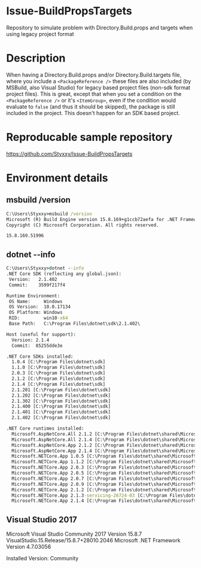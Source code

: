 # Issue-BuildPropsTargets
Repository to simulate problem with Directory.Build.props and targets when using legacy project format

# Description
When having a Directory.Build.props and/or Directory.Build.targets file, where you include a `<PackageReference />` these files are also included (by MSBuild, also Visual Studio) for legacy based project files (non-sdk format project files). This is great, except that when you set a condition on the `<PackageReference />` or it's `<ItemGroup>`, even if the condition would evaluate to `false` (and thus it should be skipped), the package is still included in the project. This doesn't happen for an SDK based project.

# Reproducable sample repository
https://github.com/Styxxy/Issue-BuildPropsTargets

# Environment details

## msbuild /version
```cmd
C:\Users\Styxxy>msbuild /version
Microsoft (R) Build Engine version 15.8.169+g1ccb72aefa for .NET Framework
Copyright (C) Microsoft Corporation. All rights reserved.

15.8.169.51996
```

## dotnet --info
```cmd
C:\Users\Styxxy>dotnet --info
.NET Core SDK (reflecting any global.json):
 Version:   2.1.402
 Commit:    3599f217f4

Runtime Environment:
 OS Name:     Windows
 OS Version:  10.0.17134
 OS Platform: Windows
 RID:         win10-x64
 Base Path:   C:\Program Files\dotnet\sdk\2.1.402\

Host (useful for support):
  Version: 2.1.4
  Commit:  85255dde3e

.NET Core SDKs installed:
  1.0.4 [C:\Program Files\dotnet\sdk]
  1.1.0 [C:\Program Files\dotnet\sdk]
  2.0.3 [C:\Program Files\dotnet\sdk]
  2.1.2 [C:\Program Files\dotnet\sdk]
  2.1.4 [C:\Program Files\dotnet\sdk]
  2.1.201 [C:\Program Files\dotnet\sdk]
  2.1.202 [C:\Program Files\dotnet\sdk]
  2.1.302 [C:\Program Files\dotnet\sdk]
  2.1.400 [C:\Program Files\dotnet\sdk]
  2.1.401 [C:\Program Files\dotnet\sdk]
  2.1.402 [C:\Program Files\dotnet\sdk]

.NET Core runtimes installed:
  Microsoft.AspNetCore.All 2.1.2 [C:\Program Files\dotnet\shared\Microsoft.AspNetCore.All]
  Microsoft.AspNetCore.All 2.1.4 [C:\Program Files\dotnet\shared\Microsoft.AspNetCore.All]
  Microsoft.AspNetCore.App 2.1.2 [C:\Program Files\dotnet\shared\Microsoft.AspNetCore.App]
  Microsoft.AspNetCore.App 2.1.4 [C:\Program Files\dotnet\shared\Microsoft.AspNetCore.App]
  Microsoft.NETCore.App 1.0.5 [C:\Program Files\dotnet\shared\Microsoft.NETCore.App]
  Microsoft.NETCore.App 1.1.2 [C:\Program Files\dotnet\shared\Microsoft.NETCore.App]
  Microsoft.NETCore.App 2.0.3 [C:\Program Files\dotnet\shared\Microsoft.NETCore.App]
  Microsoft.NETCore.App 2.0.5 [C:\Program Files\dotnet\shared\Microsoft.NETCore.App]
  Microsoft.NETCore.App 2.0.7 [C:\Program Files\dotnet\shared\Microsoft.NETCore.App]
  Microsoft.NETCore.App 2.0.9 [C:\Program Files\dotnet\shared\Microsoft.NETCore.App]
  Microsoft.NETCore.App 2.1.2 [C:\Program Files\dotnet\shared\Microsoft.NETCore.App]
  Microsoft.NETCore.App 2.1.3-servicing-26724-03 [C:\Program Files\dotnet\shared\Microsoft.NETCore.App]
  Microsoft.NETCore.App 2.1.4 [C:\Program Files\dotnet\shared\Microsoft.NETCore.App]
  ```
  
 ## Visual Studio 2017
 
Microsoft Visual Studio Community 2017 
Version 15.8.7
VisualStudio.15.Release/15.8.7+28010.2046
Microsoft .NET Framework
Version 4.7.03056

Installed Version: Community
